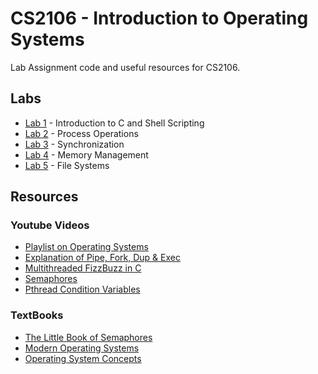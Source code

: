 # CS2106 - Introduction to Operating Systems

Lab Assignment code and useful resources for CS2106.

## Labs
- [Lab 1](https://github.com/noelmathewisaac/CS2106/tree/master/Lab%201) - Introduction to C and Shell Scripting
- [Lab 2](https://github.com/noelmathewisaac/CS2106/tree/master/Lab%202) - Process Operations
- [Lab 3](https://github.com/noelmathewisaac/CS2106/tree/master/Lab%203) - Synchronization 
- [Lab 4](https://github.com/noelmathewisaac/CS2106/tree/master/Lab%204) - Memory Management
- [Lab 5](https://github.com/noelmathewisaac/CS2106/tree/master/Lab%205) - File Systems

## Resources

### Youtube Videos
- [Playlist on Operating Systems](https://www.youtube.com/watch?v=hKA3wJtyDo4&list=PLD3EwQVkinwQxHd3HMUxbK-HP_Tp-Wuqn)
- [Explanation of Pipe, Fork, Dup & Exec](https://www.youtube.com/watch?v=pO1wuN3hJZ4c)
- [Multithreaded FizzBuzz in C](https://www.youtube.com/watch?v=N3wJhiH0QGw)
- [Semaphores](https://www.youtube.com/watch?v=70auqrv84y8)
- [Pthread Condition Variables](https://www.youtube.com/watch?v=eQOaaDA92SI)

### TextBooks
- [The Little Book of Semaphores](http://greenteapress.com/semaphores/LittleBookOfSemaphores.pdf)
- [Modern Operating Systems](https://github.com/rangaeeeee/books-os/blob/master/Modern%20Operating%20Systems%20-%204th%20Edition.pdf)
- [Operating System Concepts](https://github.com/rangaeeeee/books-os/blob/master/Operating%20System%20Concepts%20-%209th%20Edition.pdf)
